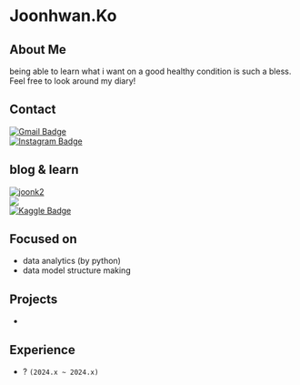 # Joonhwan.Ko

## About Me
being able to learn what i want on a good healthy condition is such a bless. 
<br>
Feel free to look around my diary!

## Contact
[![Gmail Badge](https://img.shields.io/badge/-Gmail-d14836?style=flat-square&logo=Gmail&logoColor=white&link=mailto:iwbm312@gmail.com)](mailto:with.joonk@gmail.com) <br>
[![Instagram Badge](https://img.shields.io/badge/-Instagram-dd2a7b?style=flat-square&logo=instagram&logoColor=white&link=https://www.instagram.com/joonhwan10/)](https://www.instagram.com/joonhwan10/) 

## blog & learn
[![joonk2](https://img.shields.io/badge/joonk2-green)](https://joonk2.github.io) <br>
<a href="https://www.notion.so/joonk2/59190ba1b7fb4d5d86f486d08f242558?v=a4e397d7ac3848fa9588b284b61825df"><img src="https://img.shields.io/badge/Notion-000000?style=flat&logo=Notion&logoColor=white"/></a> <br>
[![Kaggle Badge](https://kaggle.com/static/images/open-in-kaggle.svg)](https://www.kaggle.com/joonhwanko)

## Focused on
- data analytics (by python)
- data model structure making

## Projects
-

## Experience
- ? `(2024.x ~ 2024.x)`




